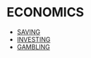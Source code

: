 # ECONOMICS

- [SAVING](../LEVEL-2/ECONOMICS/SAVING.md)
- [INVESTING](../LEVEL-2/ECONOMICS/INVESTING.md)
- [GAMBLING](../LEVEL-2/ECONOMICS/GAMBLING.md)